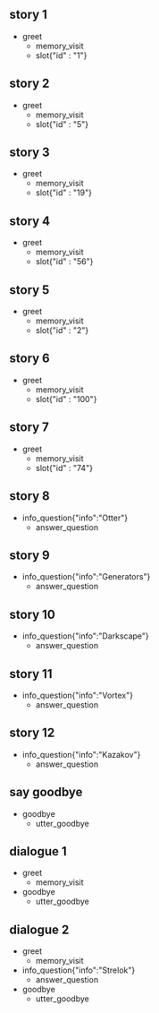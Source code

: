 
## story 1
* greet
  - memory_visit
  - slot{"id" : "1"}
  
## story 2
* greet
  - memory_visit
  - slot{"id" : "5"}
  
## story 3
* greet
  - memory_visit
  - slot{"id" : "19"}
  
## story 4
* greet
  - memory_visit
  - slot{"id" : "56"}

## story 5
* greet
  - memory_visit
  - slot{"id" : "2"}

## story 6
* greet
  - memory_visit
  - slot{"id" : "100"}

## story 7
* greet
  - memory_visit
  - slot{"id" : "74"}

## story 8
* info_question{"info":"Otter"}
  - answer_question

## story 9
* info_question{"info":"Generators"}
  - answer_question

## story 10
* info_question{"info":"Darkscape"}
  - answer_question

## story 11
* info_question{"info":"Vortex"}
  - answer_question

## story 12
* info_question{"info":"Kazakov"}
  - answer_question


## say goodbye
* goodbye
  - utter_goodbye
  
## dialogue 1
* greet
  - memory_visit
* goodbye
  - utter_goodbye
  
## dialogue 2
* greet
  - memory_visit
* info_question{"info":"Strelok"}
  - answer_question
* goodbye
  - utter_goodbye
